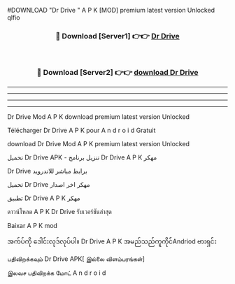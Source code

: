 #DOWNLOAD "Dr Drive " A P K [MOD] premium latest version Unlocked qlfio 



<div align="center">

<h3>🔴 Download [Server1] 👉👉 <a href="https://apkdownload12.web.app/?title=Dr Drive ">Dr Drive  </a></h3><br>

<h3>🔴 Download [Server2] 👉👉 <a href="https://apkdownload12.web.app/?title=Dr Drive ">download Dr Drive  </a></h3>
</div>


----------------------------------------------------------

----------------------------------------------------------

----------------------------------------------------------

----------------------------------------------------------


Dr Drive  Mod A P K download premium latest version Unlocked

Télécharger  Dr Drive  A P K pour A n d r o i d Gratuit

download Dr Drive  Mod A P K premium latest version Unlocked

تحميل Dr Drive  APK - تنزيل برنامج Dr Drive  A P K مهكر

Dr Drive  برابط مباشر للاندرويد

تحميل Dr Drive  مهكر اخر اصدار

تطبيق Dr Drive  A P K مهكر

ดาวน์โหลด A P K Dr Drive  รับเวอร์ชันล่าสุด

Baixar A P K mod

အက်ပ်ကို ဒေါင်းလုဒ်လုပ်ပါ။ Dr Drive  A P K အမည်သည်ကူကိုင်Andriod ဗားရှင်း

பதிவிறக்கவும் Dr Drive  APK[ இல்லை விளம்பரங்கள்] 
 
இலவச பதிவிறக்க மோட் A n d r o i d



